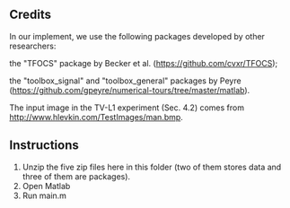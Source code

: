 ## Credits
In our implement, we use the following packages developed by other researchers:

the "TFOCS" package by Becker et al. (https://github.com/cvxr/TFOCS);

the "toolbox_signal" and "toolbox_general" packages by Peyre (https://github.com/gpeyre/numerical-tours/tree/master/matlab).

The input image in the TV-L1 experiment (Sec. 4.2) comes from http://www.hlevkin.com/TestImages/man.bmp.

## Instructions
1. Unzip the five zip files here in this folder (two of them stores data and three of them are packages). 
2. Open Matlab
3. Run main.m
